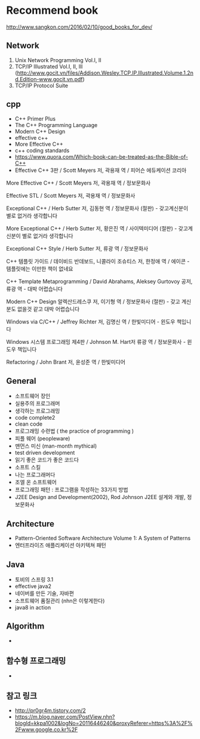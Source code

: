# Recommend book

http://www.sangkon.com/2016/02/10/good_books_for_dev/

## Network
1. Unix Network Programming Vol.I, II
2. TCP/IP Illustrated Vol.I, II, lll (http://www.gocit.vn/files/Addison.Wesley.TCP.IP.Illustrated.Volume.1.2nd.Edition-www.gocit.vn.pdf)
3. TCP/IP Protocol Suite

## cpp
- C++ Primer Plus
- The C++ Programming Language
- Modern C++ Design
- effective c++  
- More Effective C++
- c++ coding standards  
- https://www.quora.com/Which-book-can-be-treated-as-the-Bible-of-C++
- Effective C++ 3판 / Scott Meyers 저, 곽용재 역 / 피어슨 에듀케이션 코리아

More Effective C++ / Scott Meyers 저, 곽용재 역 / 정보문화사

Effective STL / Scott Meyers 저, 곽용재 역 / 정보문화사

Exceptional C++ / Herb Sutter 저, 김동현 역 / 정보문화사 (절판) - 갖고계신분이 별로 없거라 생각합니다

More Exceptional C++ / Herb Sutter 저, 황은진 역 / 사이텍미디어 (절판) - 갖고계신분이 별로 없거라 생각합니다

Exceptional C++ Style / Herb Sutter 저, 류광 역 / 정보문화사

C++ 템플릿 가이드 / 데이비드 반데보드, 니콜라이 조슈티스 저, 한정애 역 / 에이콘  - 템플릿에는 이만한 책이 없네요

C++ Template Metaprogramming / David Abrahams, Aleksey Gurtovoy 공저, 류광 역 - 대박 어렵습니다

Modern C++ Design 알렉산드레스쿠 저, 이기형 역 / 정보문화사 (절판) - 갖고 계신분도 없을것 같고 대박 어렵습니다

Windows via C/C++ / Jeffrey Richter 저, 김명신 역 / 한빛미디어 - 윈도우 책입니다

Windows 시스템 프로그래밍 제4판 / Johnson M. Hart저 류광 역 / 정보문화사 - 윈도우 책입니다

Refactoring / John Brant 저, 윤성준 역 / 한빛미디어

## General
- 소프트웨어 장인
- 실용주의 프로그래머
- 생각하는 프로그래밍
- code complete2
- clean code
- 프로그래밍 수련법 ( the practice of programming )
- 피플 웨어 (peopleware)
- 맨먼스 미신 (man-month mythical)
- test driven development
- 읽기 좋은 코드가 좋은 코드다
- 소프트 스킬
- 나는 프로그래머다
- 조엘 온 소프트웨어
- 프로그래밍 패턴 : 프로그램을 작성하는 33가지 방법
- J2EE Design and Development(2002), Rod Johnson
J2EE 설계와 개발, 정보문화사

## Architecture
- Pattern-Oriented Software Architecture Volume 1: A System of Patterns
- 엔터프라이즈 애플리케이션 아키텍쳐 패턴

## Java
- 토비의 스프링 3.1
- effective java2
- 네이버를 만든 기술, 자바편
- 소프트웨어 품질관리 (nhn은 이렇게한다)
- java8 in action


## Algorithm
-

## 함수형 프로그래밍
-



## 참고 링크   
- http://pr0gr4m.tistory.com/2
- https://m.blog.naver.com/PostView.nhn?blogId=kkpa1002&logNo=20116446240&proxyReferer=https%3A%2F%2Fwww.google.co.kr%2F
